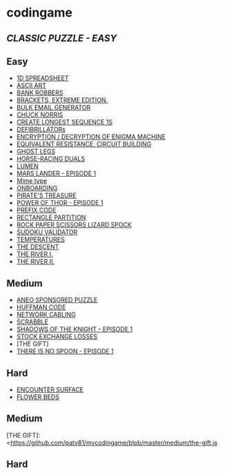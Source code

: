 # codingame
## _CLASSIC PUZZLE - EASY_

## Easy 
- [1D SPREADSHEET]
- [ASCII ART]
- [BANK ROBBERS]
- [BRACKETS, EXTREME EDITION.]
- [BULK EMAIL GENERATOR]
- [CHUCK NORRIS]
- [CREATE LONGEST SEQUENCE 1S]
- [DEFIBRILLATORs]
- [ENCRYPTION / DECRYPTION OF ENIGMA MACHINE]
- [EQUIVALENT RESISTANCE, CIRCUIT BUILDING]
- [GHOST LEGS]
- [HORSE-RACING DUALS]
- [LUMEN]
- [MARS LANDER - EPISODE 1]
- [Mime type]
- [ONBOARDING]
- [PIRATE'S TREASURE]
- [POWER OF THOR - EPISODE 1]
- [PREFIX CODE]
- [RECTANGLE PARTITION]
- [ROCK PAPER SCISSORS LIZARD SPOCK]
- [SUDOKU VALIDATOR]
- [TEMPERATURES]
- [THE DESCENT]
- [THE RIVER I.]
- [THE RIVER II.]
## Medium
- [ANEO SPONSORED PUZZLE]
- [HUFFMAN CODE]
- [NETWORK CABLING]
- [SCRABBLE]
- [SHADOWS OF THE KNIGHT - EPISODE 1]
- [STOCK EXCHANGE LOSSES]
- [THE GIFT]
- [THERE IS NO SPOON - EPISODE 1]
## Hard
- [ENCOUNTER SURFACE]
- [FLOWER BEDS]


[1D SPREADSHEET]: <https://github.com/patv81/mycodingame/blob/master/easy/1d-spreadsheet.js>
[ASCII ART]: <https://github.com/patv81/mycodingame/blob/master/easy/ascii-art-e21.cpp>
[BANK ROBBERS]: <https://github.com/patv81/mycodingame/blob/master/easy/bank-robbers-e15.cpp>
[BRACKETS, EXTREME EDITION.]: <https://github.com/patv81/mycodingame/blob/master/easy/brackets-extreme-edition.js>
[BULK EMAIL GENERATOR]: <https://github.com/patv81/mycodingame/blob/master/easy/buld-email-generator.js>
[CHUCK NORRIS]: <https://github.com/patv81/mycodingame/blob/master/easy/chuck-norris-e20.cpp>
[CREATE LONGEST SEQUENCE 1S]: <https://github.com/patv81/mycodingame/blob/master/easy/create-longest-sequence-of-1s.js>
[DEFIBRILLATORs]: <https://github.com/patv81/mycodingame/blob/master/easy/defibrillators-e13.js>
[ENCRYPTION / DECRYPTION OF ENIGMA MACHINE]: <https://github.com/patv81/mycodingame/blob/master/easy/encription-decription-of-enigma-machinee12.js>
[EQUIVALENT RESISTANCE, CIRCUIT BUILDING]: <https://github.com/patv81/mycodingame/blob/master/easy/equivalent-resistance-curcuit-buidling.js>
[GHOST LEGS]: <https://github.com/patv81/mycodingame/blob/master/easy/ghost-legs-e18.cpp>
[HORSE-RACING DUALS]: <https://github.com/patv81/mycodingame/blob/master/easy/horse-racing-duals-e19.cpp>
[LUMEN]: <https://github.com/patv81/mycodingame/blob/master/easy/lumen.js>
[MARS LANDER - EPISODE 1]: <https://github.com/patv81/mycodingame/blob/master/easy/mars-lander-ep1-e22.cpp>
[Mime type]: <https://github.com/patv81/mycodingame/blob/master/easy/mime-type-e14.js>
[ONBOARDING]: <https://github.com/patv81/mycodingame/blob/master/easy/onboarding-e26.cpp>
[PIRATE'S TREASURE]: <https://github.com/patv81/mycodingame/blob/master/easy/pirate-treasure.js>
[POWER OF THOR - EPISODE 1]: <https://github.com/patv81/mycodingame/blob/master/easy/power-of-thor-e24.cpp>
[PREFIX CODE]: <https://github.com/patv81/mycodingame/blob/master/easy/prefix-code.js>
[RECTANGLE PARTITION]: <https://github.com/patv81/mycodingame/blob/master/easy/rectangle-partition.js>
[ROCK PAPER SCISSORS LIZARD SPOCK]: <https://github.com/patv81/mycodingame/blob/master/easy/rock-paper-scissors-lizard-spock.js>
[SUDOKU VALIDATOR]: <https://github.com/patv81/mycodingame/blob/master/easy/sudoku-validator.js>
[TEMPERATURES]: <https://github.com/patv81/mycodingame/blob/master/easy/temperatures-23.cpp>
[THE DESCENT]: <https://github.com/patv81/mycodingame/blob/master/easy/the-descent-e25.cpp>
[THE RIVER I.]: <https://github.com/patv81/mycodingame/blob/master/easy/the-river-i-e17.cpp>
[THE RIVER II.]: <https://github.com/patv81/mycodingame/blob/master/easy/the-river-ii-e16.cpp>
## Medium
[ANEO SPONSORED PUZZLE]: <https://github.com/patv81/mycodingame/blob/master/medium/aneo-sponsored-puzzle.js>
[HUFFMAN CODE]: <https://github.com/patv81/mycodingame/blob/master/medium/hufman-code.js>
[NETWORK CABLING]: <https://github.com/patv81/mycodingame/blob/master/medium/network-cabling.js>
[SCRABBLE]: <https://github.com/patv81/mycodingame/blob/master/medium/scrabble.js>
[SHADOWS OF THE KNIGHT - EPISODE 1]: <https://github.com/patv81/mycodingame/blob/master/medium/shadows-of-the-knight-ep1.cpp>
[STOCK EXCHANGE LOSSES]: <https://github.com/patv81/mycodingame/blob/master/medium/stock-exchange-losses.js>
[THE GIFT]: <https://github.com/patv81/mycodingame/blob/master/medium/the-gift.js
>
[THERE IS NO SPOON - EPISODE 1]: <https://github.com/patv81/mycodingame/blob/master/medium/there-is-no-spoon.py>
## Hard
[ENCOUNTER SURFACE]: <https://github.com/patv81/mycodingame/blob/master/hard/encounter-surface.js>
[FLOWER BEDS]: <https://github.com/patv81/mycodingame/blob/master/hard/flower-beds.js>